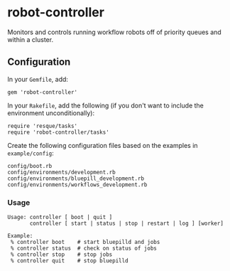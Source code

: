 robot-controller
================

Monitors and controls running workflow robots off of priority queues and within a cluster.

## Configuration

In your `Gemfile`, add:

    gem 'robot-controller'

In your `Rakefile`, add the following (if you don't want to include the environment unconditionally):

    require 'resque/tasks'
    require 'robot-controller/tasks'
    
Create the following configuration files based on the examples in `example/config`:

    config/boot.rb
    config/environments/development.rb
    config/environments/bluepill_development.rb
    config/environments/workflows_development.rb

### Usage

    Usage: controller [ boot | quit ]
           controller [ start | status | stop | restart | log ] [worker]

    Example:
     % controller boot    # start bluepilld and jobs
     % controller status  # check on status of jobs
     % controller stop    # stop jobs
     % controller quit    # stop bluepilld
